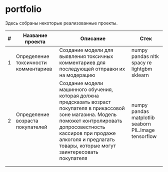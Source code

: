 # portfolio
Здесь собраны некоторые реализованные проекты.

| # | Название проекта | Описание | Стек |
|------|-----------------|---------------|-----------|
| 1 | Определение токсичности комментариев | Создание модели для выявления токсичных комментариев для последующей отправки их на модерацию | numpy pandas nltk spacy re lightgbm sklearn |
| 2 | Определение возраста покупателей | Создание модели машинного обучения, которая должна предсказать возраст покупателя в прикассовой зоне магазина. Модель поможет контролировать допросовестность кассиров при продаже алкоголя и предлагать товары, которые могут заинтересовать покупателя | numpy pandas matplotlib seaborn PIL.Image tensorflow |  
|  |  |  |  |
|  |  |  |  |

